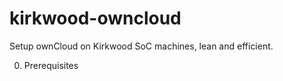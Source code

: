 # kirkwood-owncloud
Setup ownCloud on Kirkwood SoC machines, lean and efficient.


0.  Prerequisites
